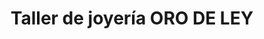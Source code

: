 ---
title: "Taller de joyería ORO DE LEY"
url: /amalfi/taller-de-joyeria-oro-de-ley/
shop: Schmuck
---